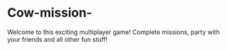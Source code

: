 Cow-mission-
============
Welcome to this exciting multiplayer game! Complete missions, party with your friends and all other fun stuff!


